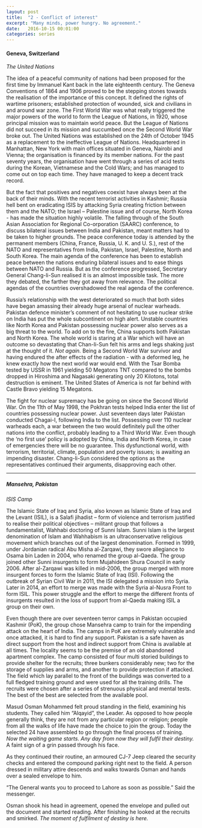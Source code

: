 ```yaml
---
layout: post
title:  "2 - Conflict of interest"
excerpt: "Many minds, power hungry. No agreement."
date:   2016-10-15 00:01:00
categories: series
---
```

#### Geneva, Switzerland
*The United Nations*

The idea of a peaceful community of nations had been proposed for the first time by Immanuel Kant back in the late eighteenth century. The Geneva Conventions of 1864 and 1906 proved to be the stepping stones towards the realisation of the importance of this concept. It defined the rights of wartime prisoners; established protection of wounded, sick and civilians in and around war zone. The First World War was what really triggered the major powers of the world to form the League of Nations, in 1920, whose principal mission was to maintain world peace. But the League of Nations did not succeed in its mission and succumbed once the Second World War broke out. The United Nations was established on the 24th of October 1945 as a replacement to the ineffective League of Nations. Headquartered in Manhattan, New York with main offices situated in Geneva, Nairobi and Vienna; the organisation is financed by its member nations. For the past seventy years, the organisation have went through a series of acid tests during the Korean, Vietnamese and the Cold Wars; and has managed to come out on top each time. They have managed to keep a decent track record.

But the fact that positives and negatives coexist have always been at the back of their minds. With the recent terrorist activities in Kashmir; Russia hell bent on eradicating ISIS by attacking Syria creating friction between them and the NATO; the Israel – Palestine issue and of course, North Korea - has made the situation highly volatile. The falling through of the South Asian Association for Regional Co-orporation (SAARC) conference, to discuss bilateral issues between India and Pakistan, meant matters had to be taken to higher grounds. The peace conference today is attended by the permanent members (China, France, Russia, U. K. and U. S.), rest of the NATO and representatives from India, Pakistan, Israel, Palestine, North and South Korea. The main agenda of the conference has been to establish peace between the nations enduring bilateral issues and to ease things between NATO and Russia. But as the conference progressed, Secretary General Chang-li-Sun realised it is an almost impossible task. The more they debated, the farther they got away from relevance. The political agendas of the countries overshadowed the real agenda of the conference.

Russia’s relationship with the west deteriorated so much that both sides have began amassing their already huge arsenal of nuclear warheads. Pakistan defence minister’s comment of not hesitating to use nuclear strike on India has put the whole subcontinent on high alert. Unstable countries like North Korea and Pakistan possessing nuclear power also serves as a big threat to the world. To add on to the fire, China supports both Pakistan and North Korea. The whole world is staring at a War which will have an outcome so devastating that Chan-li-Sun felt his arms and legs shaking just at the thought of it. *Not again.* Being a Second World War survivor and having endured the after effects of the radiation - with a deformed leg, he knew exactly how the next world war would end. With the Tsar Bomba tested by USSR in 1961  yielding 50 Megatons TNT compared to the bombs dropped in Hiroshima and Nagasaki generating only 20 Kilotons, total destruction is eminent. The United States of America is not far behind with Castle Bravo yielding 15 Megatons.

The fight for nuclear supremacy has be going on since the Second World War. On the 11th of May 1998, the Pokhran tests helped India enter the list of countries possessing nuclear power. Just seventeen days later Pakistan conducted Chagai-I, following India to the list. Possessing over 110 nuclear warheads each, a war between the two would definitely pull the other nations into the conflict, probably leading to a Third World War. Even though the ‘no first use’ policy is adopted by China, India and North Korea, in case of emergencies there will be no guarantee. This dysfunctional world, with terrorism, territorial, climate, population and poverty issues; is awaiting an impending disaster. Chang-li-Sun considered the options as the representatives continued their arguments, disapproving each other.

----------

##### Mansehra, Pakistan
*ISIS Camp*

The Islamic State of Iraq and Syria, also known as Islamic State of Iraq and the Levant (ISIL), is a Salafi jihadist – form of violence and terrorism justified to realise their political objectives – militant group that follows a fundamentalist, Wahhabi doctoring of Sunni Islam. Sunni Islam is the largest denomination of Islam and Wahhabism is an ultraconservative religious movement which branches out of the largest denomination. Formed in 1999, under Jordanian radical Abu Misha al-Zarqawi, they swore allegiance to Osama bin Laden in 2004, who renamed the group al-Qaeda. The group joined other Sunni insurgents to form Mujahideen Shura Council in early 2006. After al-Zarqawi was killed in mid-2006, the group merged with more insurgent forces to form the Islamic State of Iraq (ISI). Following the outbreak of Syrian Civil War in 2011, the ISI delegated a mission into Syria. Later in 2014, an effort to merge was made with the Syria al-Nusra Front to form ISIL. This power struggle and the effort to merge the different fronts of insurgents resulted in the loss of support from al-Qaeda making ISIL a group on their own.

Even though there are over seventeen terror camps in Pakistan occupied Kashmir (PoK), the group chose Mansehra camp to train for the impending attack on the heart of India. The camps in PoK are extremely vulnerable and once attacked, it is hard to find any support. Pakistan is a safe haven as direct support from the host and indirect support from China is available at all times. The locality seems to be the premise of an old abandoned apartment complex. The camp consisted of four multi storied buildings to provide shelter for the recruits; three bunkers considerably new; two for the storage of supplies and arms, and another to provide protection if attacked. The field which lay parallel to the front of the buildings was converted to a full fledged training ground and were used for all the training drills. The recruits were chosen after a series of strenuous physical and mental tests. The best of the best are selected from the available pool.

Masud Osman Mohammed felt proud standing in the field, examining his students. They called him “Alqayid”, the Leader. As opposed to how people generally think, they are not from any particular region or religion; people from all the walks of life have made the choice to join the group. Today the selected 24 have assembled to go through the final process of training. *Now the waiting game starts. Any day from now they will fulfil their destiny.* A faint sign of a grin passed through his face.

As they continued their routine, an armoured CJ-7 Jeep cleared the security checks and entered the compound parking right next to the field. A person dressed in military attire descends and walks towards Osman and hands over a sealed envelope to him.

“The General wants you to proceed to Lahore as soon as possible.” Said the messenger.

Osman shook his head in agreement, opened the envelope and pulled out the document and started reading. After finishing he looked at the recruits and smirked. *The moment of fulfilment of destiny is here.*
